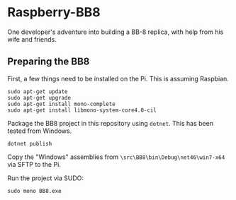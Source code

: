 # Raspberry-BB8

One developer's adventure into building a BB-8 replica, with help from his wife and friends.

## Preparing the BB8

First, a few things need to be installed on the Pi. This is assuming Raspbian.

    sudo apt-get update
    sudo apt-get upgrade
    sudo apt-get install mono-complete
    sudo apt-get install libmono-system-core4.0-cil

Package the BB8 project in this repository using `dotnet`. This has been tested from Windows.

    dotnet publish

Copy the "Windows" assemblies from `\src\BB8\bin\Debug\net46\win7-x64` via SFTP to the Pi.

Run the project via SUDO:

    sudo mono BB8.exe

